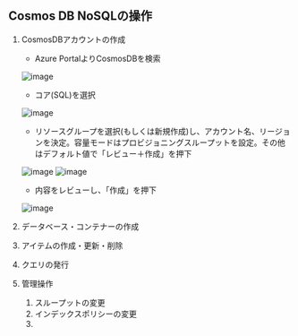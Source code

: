 ## Cosmos DB NoSQLの操作

1. CosmosDBアカウントの作成
   
   - Azure PortalよりCosmosDBを検索
   
   ![image](https://github.com/tahayaka-microsoft/CosmosDB-ChangeFeed-Functions/assets/94338329/eb6a3812-acdf-4259-bc98-e2e20bc9e682)

   - コア(SQL)を選択
   
   ![image](https://github.com/tahayaka-microsoft/CosmosDB-ChangeFeed-Functions/assets/94338329/ff3e816a-91bd-4422-9789-6d4e8cdea208)

   - リソースグループを選択(もしくは新規作成)し、アカウント名、リージョンを決定。容量モードはプロビジョニングスループットを設定。その他はデフォルト値で「レビュー＋作成」を押下

   ![image](https://github.com/tahayaka-microsoft/CosmosDB-ChangeFeed-Functions/assets/94338329/004bf69b-d60b-450f-b624-d5378e23f371)
   ![image](https://github.com/tahayaka-microsoft/CosmosDB-ChangeFeed-Functions/assets/94338329/c46e334a-7229-4e37-98f7-b990a0686145)

   - 内容をレビューし、「作成」を押下
  
   ![image](https://github.com/tahayaka-microsoft/CosmosDB-ChangeFeed-Functions/assets/94338329/92cbcf73-af76-4be5-a2fe-64597be82e60)


3. データベース・コンテナーの作成
4. アイテムの作成・更新・削除
5. クエリの発行
6. 管理操作
   1. スループットの変更
   2. インデックスポリシーの変更
   3.  
